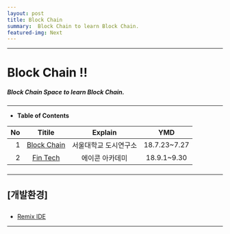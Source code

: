 ```yaml
---
layout: post
title: Block Chain
summary:  Block Chain to learn Block Chain. 
featured-img: Next
---
```


---

<!-- $theme: gaia -->
<!-- *template: gaia -->
<!-- page_number: false -->

# Block Chain !!
##### Block Chain Space to learn Block Chain.

---

<!-- *template: invert -->
<!-- page_number: true -->
<a name="contents"/>

* **Table of Contents**   

<span style="font-size:16pt">
  
|No|Titile|Explain|YMD|
|--:|:--:|:-:|:--:|
|1|[Block Chain](/Lecture/BlockChain)|서울대학교 도시연구소|18.7.23~7.27|
|2|[Fin Tech](/Lecture/FinTech)|에이콘 아카데미|18.9.1~9.30|

---

<!-- *template: invert -->

#### [개발환경]
* [Remix IDE](https://remix.ethereum.org)

---